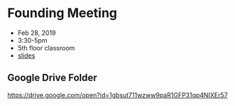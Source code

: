 # Founding Meeting
- Feb 28, 2019
- 3:30-5pm
- 5th floor classroom
- [slides](https://flatironinstitute.github.io/learn-sciware-dev/00_Founding/slides.html)

## Google Drive Folder
https://drive.google.com/open?id=1gbsut711wzww9paR1GFP31qp4NIXEr57

